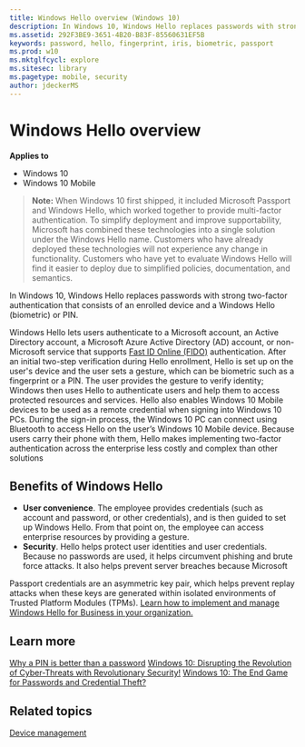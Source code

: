 ```yaml
---
title: Windows Hello overview (Windows 10)
description: In Windows 10, Windows Hello replaces passwords with strong two-factor authentication.
ms.assetid: 292F3BE9-3651-4B20-B83F-85560631EF5B
keywords: password, hello, fingerprint, iris, biometric, passport
ms.prod: w10
ms.mktglfcycl: explore
ms.sitesec: library
ms.pagetype: mobile, security
author: jdeckerMS
---
```


# Windows Hello overview
**Applies to**
-   Windows 10
-   Windows 10 Mobile

> **Note:** When Windows 10 first shipped, it included Microsoft Passport and Windows Hello, which worked together to provide multi-factor authentication. To simplify deployment and improve supportability, Microsoft has combined these technologies into a single solution under the Windows Hello name. Customers who have already deployed these technologies will not experience any change in functionality. Customers who have yet to evaluate Windows Hello will find it easier to deploy due to simplified policies, documentation, and semantics. 

In Windows 10, Windows Hello replaces passwords with strong two-factor authentication that consists of an enrolled device and a Windows Hello (biometric) or PIN.

Windows Hello lets users authenticate to a Microsoft account, an Active Directory account, a Microsoft Azure Active Directory (AD) account, or non-Microsoft service that supports [Fast ID Online (FIDO)](http://go.microsoft.com/fwlink/p/?LinkId=533889) authentication. After an initial two-step verification during Hello enrollment, Hello is set up on the user's device and the user sets a gesture, which can be biometric such as a fingerprint or a PIN. The user provides the gesture to verify identity; Windows then uses Hello to authenticate users and help them to access protected resources and services.
Hello also enables Windows 10 Mobile devices to be used as a remote credential when signing into Windows 10 PCs. During the sign-in process, the Windows 10 PC can connect using Bluetooth to access Hello on the user’s Windows 10 Mobile device. Because users carry their phone with them, Hello makes implementing two-factor authentication across the enterprise less costly and complex than other solutions

## Benefits of Windows Hello

-   **User convenience**. The employee provides credentials (such as account and password, or other credentials), and is then guided to set up Windows Hello. From that point on, the employee can access enterprise resources by providing a gesture.
-   **Security**. Hello helps protect user identities and user credentials. Because no passwords are used, it helps circumvent phishing and brute force attacks. It also helps prevent server breaches because Microsoft 

Passport credentials are an asymmetric key pair, which helps prevent replay attacks when these keys are generated within isolated environments of Trusted Platform Modules (TPMs).
[Learn how to implement and manage Windows Hello for Business in your organization.](../keep-secure/implement-microsoft-passport-in-your-organization.md)

## Learn more

[Why a PIN is better than a password](../keep-secure/why-a-pin-is-better-than-a-password.md)
[Windows 10: Disrupting the Revolution of Cyber-Threats with Revolutionary Security!](http://go.microsoft.com/fwlink/p/?LinkId=533890)
[Windows 10: The End Game for Passwords and Credential Theft?](http://go.microsoft.com/fwlink/p/?LinkId=533891)

## Related topics
[Device management](device-management.md)
 
 
